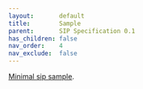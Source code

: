 ```yaml
---
layout:       default
title:        Sample
parent:       SIP Specification 0.1
has_children: false
nav_order:    4
nav_exclude:  false
---
```

[Minimal sip sample](../../../../assets/sip_samples/cbee2999-1db5-4a69-9260-f216dee75623/).
